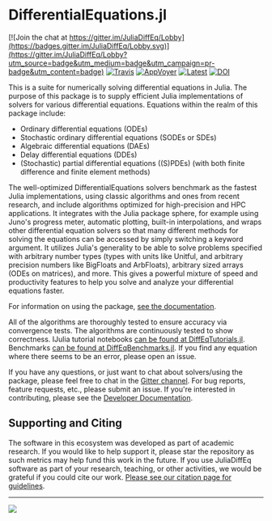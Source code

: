 # DifferentialEquations.jl

[![Join the chat at https://gitter.im/JuliaDiffEq/Lobby](https://badges.gitter.im/JuliaDiffEq/Lobby.svg)](https://gitter.im/JuliaDiffEq/Lobby?utm_source=badge&utm_medium=badge&utm_campaign=pr-badge&utm_content=badge)
[![Travis](https://travis-ci.org/JuliaDiffEq/DifferentialEquations.jl.svg?branch=master)](https://travis-ci.org/JuliaDiffEq/DifferentialEquations.jl)
[![AppVoyer](https://ci.appveyor.com/api/projects/status/1smlr9ryfqfx1ear?svg=true)](https://ci.appveyor.com/project/ChrisRackauckas/differentialequations-jl-1sx90)
[![Latest](https://img.shields.io/badge/docs-latest-blue.svg)](http://docs.juliadiffeq.org/latest/)
[![DOI](https://zenodo.org/badge/58516043.svg)](https://zenodo.org/badge/latestdoi/58516043)

This is a suite for numerically solving differential equations in Julia. The purpose of this package is to supply efficient Julia implementations of solvers for various differential equations. Equations within the realm of this package include:

- Ordinary differential equations (ODEs)
- Stochastic ordinary differential equations (SODEs or SDEs)
- Algebraic differential equations (DAEs)
- Delay differential equations (DDEs)
- (Stochastic) partial differential equations ((S)PDEs) (with both finite difference and finite element methods)

The well-optimized DifferentialEquations solvers benchmark as the fastest Julia implementations, using classic algorithms and ones from recent research, and include algorithms optimized for high-precision and HPC applications.  It integrates with the Julia package sphere, for example using Juno's progress meter, automatic plotting, built-in interpolations, and wraps other differential equation solvers so that many different methods for solving the equations can be accessed by simply switching a keyword argument. It utilizes Julia's generality to be able to solve problems specified with arbitrary number types (types with units like Unitful, and arbitrary precision numbers like BigFloats and ArbFloats), arbitrary sized arrays (ODEs on matrices), and more. This gives a powerful mixture of speed and productivity features to help you solve and analyze your differential equations faster.

For information on using the package, [see the documentation](http://docs.juliadiffeq.org/latest/).

All of the algorithms are thoroughly tested to ensure accuracy via convergence tests. The algorithms are continuously tested to show correctness. IJulia tutorial notebooks [can be found at DiffEqTutorials.jl](https://github.com/JuliaDiffEq/DiffEqTutorials.jl). Benchmarks [can be found at DiffEqBenchmarks.jl](https://github.com/JuliaDiffEq/DiffEqBenchmarks.jl). If you find any equation where there seems to be an error, please open an issue.

If you have any questions, or just want to chat about solvers/using the package, please feel free to chat in the [Gitter channel](https://gitter.im/JuliaDiffEq/Lobby?utm_source=badge&utm_medium=badge&utm_campaign=pr-badge&utm_content=badge). For bug reports, feature requests, etc., please submit an issue. If you're interested in contributing, please see the [Developer Documentation](https://juliadiffeq.github.io/DiffEqDevDocs.jl/latest/).

## Supporting and Citing

The software in this ecosystem was developed as part of academic research. If you would like to help support it, please star the repository as such metrics may help fund this work in the future. If you use JuliaDiffEq software as part of your research, teaching, or other activities, we would be grateful if you could cite our work. [Please see our citation page for guidelines](http://juliadiffeq.org/citing.html).

--------------------------------


<img src="https://raw.githubusercontent.com/JuliaDiffEq/DifferentialEquations.jl/master/assets/DifferentialEquations_Example.png" align="middle"  />
